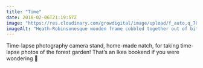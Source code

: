 ```yaml
---
title: "Time"
date: 2018-02-06T21:19:57Z
image: "https://res.cloudinary.com/growdigital/image/upload/f_auto,q_70,w_736/v1544095692/28341536319_db65063e0f_o.jpg"
imageAlt: "Heath-Robinsonesque wooden frame cobbled together out of bits of old wood and a bookend"
---
```


Time-lapse photography camera stand, home-made natch, for taking time-lapse photos of the forest garden! That’s an Ikea bookend if you were wondering 🤔
